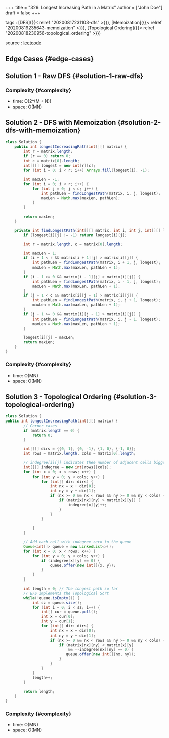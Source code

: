+++
title = "329. Longest Increasing Path in a Matrix"
author = ["John Doe"]
draft = false
+++

tags
: [DFS]({{< relref "20200817231103-dfs" >}}), [Memoization]({{< relref "20200819235643-memoization" >}}), [Topological Ordering]({{< relref "20200818230956-topological_ordering" >}})

source
: [leetcode](https://leetcode.com/problems/longest-increasing-path-in-a-matrix/solution/)


## Edge Cases {#edge-cases}


## Solution 1 - Raw DFS {#solution-1-raw-dfs}


### Complexity {#complexity}

-   time: O(2^(M + N))
-   space: O(MN)


## Solution 2 - DFS with Memoization {#solution-2-dfs-with-memoization}

```java
class Solution {
    public int longestIncreasingPath(int[][] matrix) {
        int r = matrix.length;
        if (r == 0) return 0;
        int c = matrix[0].length;
        int[][] longest = new int[r][c];
        for (int i = 0; i < r; i++) Arrays.fill(longest[i], -1);

        int maxLen = -1;
        for (int i = 0; i < r; i++) {
            for (int j = 0; j < c; j++) {
                int pathLen = findLongestPath(matrix, i, j, longest);
                maxLen = Math.max(maxLen, pathLen);
            }
        }

        return maxLen;
    }

    private int findLongestPath(int[][] matrix, int i, int j, int[][] longest) {
        if (longest[i][j] != -1) return longest[i][j];

        int r = matrix.length, c = matrix[0].length;

        int maxLen = 1;
        if (i + 1 < r && matrix[i + 1][j] > matrix[i][j]) {
            int pathLen = findLongestPath(matrix, i + 1, j, longest);
            maxLen = Math.max(maxLen, pathLen + 1);
        }
        if (i - 1 >= 0 && matrix[i - 1][j] > matrix[i][j]) {
            int pathLen = findLongestPath(matrix, i - 1, j, longest);
            maxLen = Math.max(maxLen, pathLen + 1);
        }
        if (j + 1 < c && matrix[i][j + 1] > matrix[i][j]) {
            int pathLen = findLongestPath(matrix, i, j + 1, longest);
            maxLen = Math.max(maxLen, pathLen + 1);
        }
        if (j - 1 >= 0 && matrix[i][j - 1] > matrix[i][j]) {
            int pathLen = findLongestPath(matrix, i, j - 1, longest);
            maxLen = Math.max(maxLen, pathLen + 1);
        }

        longest[i][j] = maxLen;
        return maxLen;
    }
}
```


### Complexity {#complexity}

-   time: O(MN)
-   space: O(MN)


## Solution 3 - Topological Ordering {#solution-3-topological-ordering}

```java
class Solution {
public int longestIncreasingPath(int[][] matrix) {
        // Corner cases
        if (matrix.length == 0) {
            return 0;
        }

        int[][] dirs = {{0, 1}, {0, -1}, {1, 0}, {-1, 0}};
        int rows = matrix.length, cols = matrix[0].length;

        // indegree[i][j] indicates thee number of adjacent cells bigger than matrix[i][j]
        int[][] indegree = new int[rows][cols];
        for (int x = 0; x < rows; x++) {
            for (int y = 0; y < cols; y++) {
                for (int[] dir: dirs) {
                    int nx = x + dir[0];
                    int ny = y + dir[1];
                    if (nx >= 0 && nx < rows && ny >= 0 && ny < cols) {
                        if (matrix[nx][ny] > matrix[x][y]) {
                            indegree[x][y]++;
                        }
                    }
                }

            }
        }

        // Add each cell with indegree zero to the queue
        Queue<int[]> queue = new LinkedList<>();
        for (int x = 0; x < rows; x++) {
            for (int y = 0; y < cols; y++) {
                if (indegree[x][y] == 0) {
                    queue.offer(new int[]{x, y});
                }
            }
        }

        int length = 0; // The longest path so far
        // BFS implements the Topological Sort
        while(!queue.isEmpty()) {
            int sz = queue.size();
            for (int i = 0; i < sz; i++) {
                int[] cur = queue.poll();
                int x = cur[0];
                int y = cur[1];
                for (int[] dir: dirs) {
                    int nx = x + dir[0];
                    int ny = y + dir[1];
                    if (nx >= 0 && nx < rows && ny >= 0 && ny < cols) {
                        if (matrix[nx][ny] < matrix[x][y]
                            && --indegree[nx][ny] == 0) {
                           queue.offer(new int[]{nx, ny});
                        }
                    }
                }
            }
            length++;
        }

        return length;
    }
}
```


### Complexity {#complexity}

-   time: O(MN)
-   space: O(MN)
